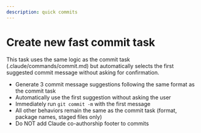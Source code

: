 ```yaml
---
description: quick commits
---
```



# Create new fast commit task

This task uses the same logic as the commit task (.claude/commands/commit.md) but automatically selects the first suggested commit message without asking for confirmation.

- Generate 3 commit message suggestions following the same format as the commit task
- Automatically use the first suggestion without asking the user
- Immediately run `git commit -m` with the first message
- All other behaviors remain the same as the commit task (format, package names, staged files only)
- Do NOT add Claude co-authorship footer to commits